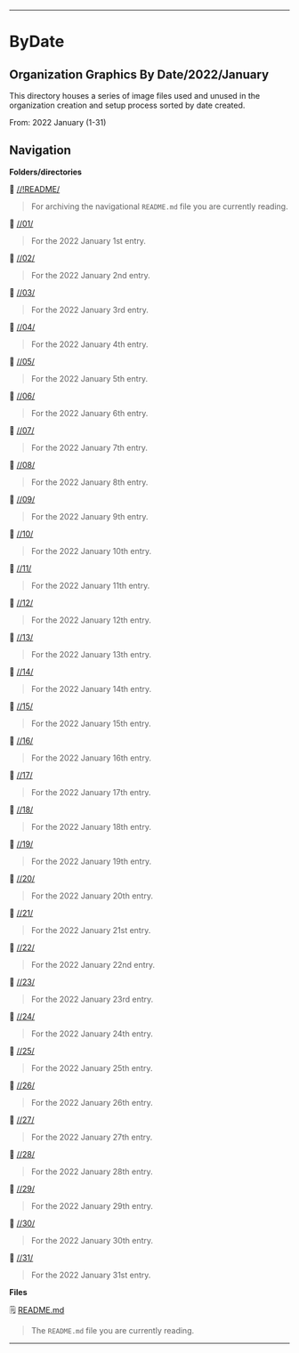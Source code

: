 
***

# ByDate

## Organization Graphics By Date/2022/January

This directory houses a series of image files used and unused in the organization creation and setup process sorted by date created.

From: 2022 January (1-31)

## Navigation

**Folders/directories**

📁 [//!README/](/OrganizationGraphics/!README/)

> For archiving the navigational `README.md` file you are currently reading.

📁 [//01/](/OrganizationGraphics/ByDate/2022/January/01/)

> For the 2022 January 1st entry.

📁 [//02/](/OrganizationGraphics/ByDate/2022/January/02/)

> For the 2022 January 2nd entry.

📁 [//03/](/OrganizationGraphics/ByDate/2022/January/03/)

> For the 2022 January 3rd entry.

📁 [//04/](/OrganizationGraphics/ByDate/2022/January/04/)

> For the 2022 January 4th entry.

📁 [//05/](/OrganizationGraphics/ByDate/2022/January/05/)

> For the 2022 January 5th entry.

📁 [//06/](/OrganizationGraphics/ByDate/2022/January/06/)

> For the 2022 January 6th entry.

📁 [//07/](/OrganizationGraphics/ByDate/2022/January/07/)

> For the 2022 January 7th entry.

📁 [//08/](/OrganizationGraphics/ByDate/2022/January/08/)

> For the 2022 January 8th entry.

📁 [//09/](/OrganizationGraphics/ByDate/2022/January/09/)

> For the 2022 January 9th entry.

📁 [//10/](/OrganizationGraphics/ByDate/2022/January/10/)

> For the 2022 January 10th entry.

📁 [//11/](/OrganizationGraphics/ByDate/2022/January/11/)

> For the 2022 January 11th entry.

📁 [//12/](/OrganizationGraphics/ByDate/2022/January/12/)

> For the 2022 January 12th entry.

📁 [//13/](/OrganizationGraphics/ByDate/2022/January/13/)

> For the 2022 January 13th entry.

📁 [//14/](/OrganizationGraphics/ByDate/2022/January/14/)

> For the 2022 January 14th entry.

📁 [//15/](/OrganizationGraphics/ByDate/2022/January/15/)

> For the 2022 January 15th entry.

📁 [//16/](/OrganizationGraphics/ByDate/2022/January/16/)

> For the 2022 January 16th entry.

📁 [//17/](/OrganizationGraphics/ByDate/2022/January/17/)

> For the 2022 January 17th entry.

📁 [//18/](/OrganizationGraphics/ByDate/2022/January/18/)

> For the 2022 January 18th entry.

📁 [//19/](/OrganizationGraphics/ByDate/2022/January/19/)

> For the 2022 January 19th entry.

📁 [//20/](/OrganizationGraphics/ByDate/2022/January/20/)

> For the 2022 January 20th entry.

📁 [//21/](/OrganizationGraphics/ByDate/2022/January/21/)

> For the 2022 January 21st entry.

📁 [//22/](/OrganizationGraphics/ByDate/2022/January/22/)

> For the 2022 January 22nd entry.

📁 [//23/](/OrganizationGraphics/ByDate/2022/January/23/)

> For the 2022 January 23rd entry.

📁 [//24/](/OrganizationGraphics/ByDate/2022/January/24/)

> For the 2022 January 24th entry.

📁 [//25/](/OrganizationGraphics/ByDate/2022/January/25/)

> For the 2022 January 25th entry.

📁 [//26/](/OrganizationGraphics/ByDate/2022/January/26/)

> For the 2022 January 26th entry.

📁 [//27/](/OrganizationGraphics/ByDate/2022/January/27/)

> For the 2022 January 27th entry.

📁 [//28/](/OrganizationGraphics/ByDate/2022/January/28/)

> For the 2022 January 28th entry.

📁 [//29/](/OrganizationGraphics/ByDate/2022/January/29/)

> For the 2022 January 29th entry.

📁 [//30/](/OrganizationGraphics/ByDate/2022/January/30/)

> For the 2022 January 30th entry.

📁 [//31/](/OrganizationGraphics/ByDate/2022/January/31/)

> For the 2022 January 31st entry.

**Files**

🗒️ [README.md](/OrganizationGraphics/ByDate/2022/January/README.md)

> The `README.md` file you are currently reading.

***
